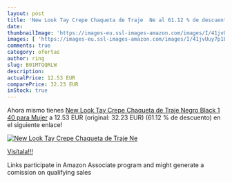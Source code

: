 ```yaml
---
layout: post
title: 'New Look Tay Crepe Chaqueta de Traje  Ne al 61.12 % de descuento'
date: 
thumbnailImage: 'https://images-eu.ssl-images-amazon.com/images/I/41jvUuy7p1L._SL200_.jpg'
images: [ 'https://images-eu.ssl-images-amazon.com/images/I/41jvUuy7p1L._SL200_.jpg' ]
comments: true
category: ofertas
author: ring
slug: B01MTQQRLW
description:
actualPrice: 12.53 EUR
comparePrice: 32.23 EUR
inStock: true
---
```


Ahora mismo tienes [New Look Tay Crepe Chaqueta de Traje  Negro  Black 1   40 para Mujer](https://www.amazon.es/dp/B01MTQQRLW/?tag=tolees-21) a 12.53 EUR (original: 32.23 EUR) (61.12 %  de descuento) en el siguiente enlace!

[![New Look Tay Crepe Chaqueta de Traje  Ne](https://images-eu.ssl-images-amazon.com/images/I/41jvUuy7p1L._SL200_.jpg)](https://www.amazon.es/dp/B01MTQQRLW/?tag=tolees-21)

[Visítala!!!](https://www.amazon.es/dp/B01MTQQRLW/?tag=tolees-21)

Links participate in Amazon Associate program and might generate a comission on qualifying sales
